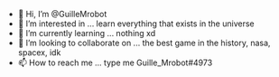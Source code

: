 - 👋 Hi, I’m @GuilleMrobot
- 👀 I’m interested in ... learn everything that exists in the universe
- 🌱 I’m currently learning ... nothing xd
- 💞️ I’m looking to collaborate on ... the best game in the history, nasa, spacex, idk
- 📫 How to reach me ... type me Guille_Mrobot#4973

<!---
GuilleMrobot/GuilleMrobot is a ✨ special ✨ repository because its `README.md` (this file) appears on your GitHub profile.
You can click the Preview link to take a look at your changes.
--->
